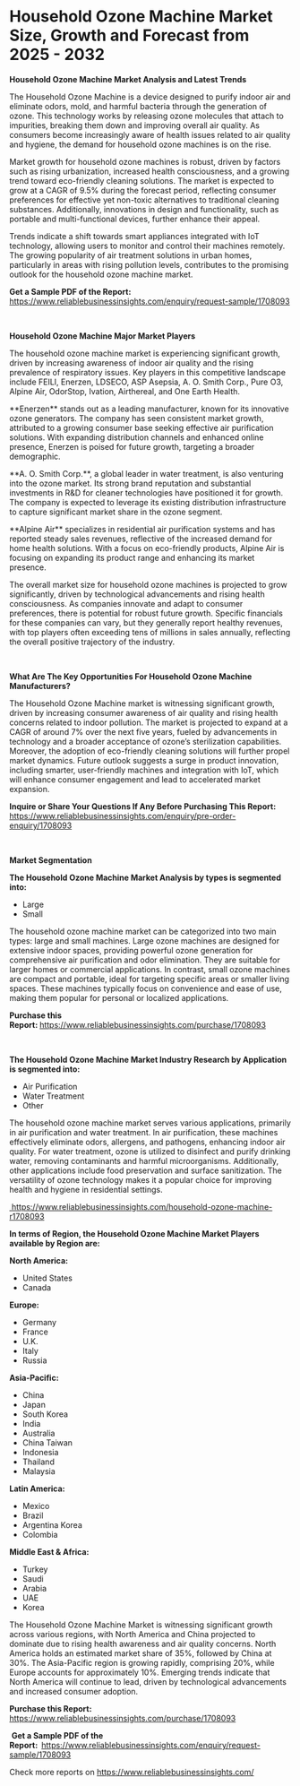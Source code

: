 <p><h1>Household Ozone Machine Market Size, Growth and Forecast from 2025 - 2032</h1></p><p><strong>Household Ozone Machine Market Analysis and Latest Trends</strong></p>
<p><p>The Household Ozone Machine is a device designed to purify indoor air and eliminate odors, mold, and harmful bacteria through the generation of ozone. This technology works by releasing ozone molecules that attach to impurities, breaking them down and improving overall air quality. As consumers become increasingly aware of health issues related to air quality and hygiene, the demand for household ozone machines is on the rise.</p><p>Market growth for household ozone machines is robust, driven by factors such as rising urbanization, increased health consciousness, and a growing trend toward eco-friendly cleaning solutions. The market is expected to grow at a CAGR of 9.5% during the forecast period, reflecting consumer preferences for effective yet non-toxic alternatives to traditional cleaning substances. Additionally, innovations in design and functionality, such as portable and multi-functional devices, further enhance their appeal. </p><p>Trends indicate a shift towards smart appliances integrated with IoT technology, allowing users to monitor and control their machines remotely. The growing popularity of air treatment solutions in urban homes, particularly in areas with rising pollution levels, contributes to the promising outlook for the household ozone machine market.</p></p>
<p><strong>Get a Sample PDF of the Report:&nbsp;</strong> <a href="https://www.reliablebusinessinsights.com/enquiry/request-sample/1708093?utm_campaign=3385&utm_medium=2&utm_source=Github&utm_content=ia&utm_term=25032025&utm_id=household-ozone-machine">https://www.reliablebusinessinsights.com/enquiry/request-sample/1708093</a></p>
<p>&nbsp;</p>
<p><strong>Household Ozone Machine Major Market Players</strong></p>
<p><p>The household ozone machine market is experiencing significant growth, driven by increasing awareness of indoor air quality and the rising prevalence of respiratory issues. Key players in this competitive landscape include FEILI, Enerzen, LDSECO, ASP Asepsia, A. O. Smith Corp., Pure O3, Alpine Air, OdorStop, Ivation, Airthereal, and One Earth Health.</p><p>**Enerzen** stands out as a leading manufacturer, known for its innovative ozone generators. The company has seen consistent market growth, attributed to a growing consumer base seeking effective air purification solutions. With expanding distribution channels and enhanced online presence, Enerzen is poised for future growth, targeting a broader demographic.</p><p>**A. O. Smith Corp.**, a global leader in water treatment, is also venturing into the ozone market. Its strong brand reputation and substantial investments in R&D for cleaner technologies have positioned it for growth. The company is expected to leverage its existing distribution infrastructure to capture significant market share in the ozone segment.</p><p>**Alpine Air** specializes in residential air purification systems and has reported steady sales revenues, reflective of the increased demand for home health solutions. With a focus on eco-friendly products, Alpine Air is focusing on expanding its product range and enhancing its market presence.</p><p>The overall market size for household ozone machines is projected to grow significantly, driven by technological advancements and rising health consciousness. As companies innovate and adapt to consumer preferences, there is potential for robust future growth. Specific financials for these companies can vary, but they generally report healthy revenues, with top players often exceeding tens of millions in sales annually, reflecting the overall positive trajectory of the industry.</p></p>
<p>&nbsp;</p>
<p><strong>What Are The Key Opportunities For Household Ozone Machine Manufacturers?</strong></p>
<p><p>The Household Ozone Machine market is witnessing significant growth, driven by increasing consumer awareness of air quality and rising health concerns related to indoor pollution. The market is projected to expand at a CAGR of around 7% over the next five years, fueled by advancements in technology and a broader acceptance of ozone’s sterilization capabilities. Moreover, the adoption of eco-friendly cleaning solutions will further propel market dynamics. Future outlook suggests a surge in product innovation, including smarter, user-friendly machines and integration with IoT, which will enhance consumer engagement and lead to accelerated market expansion.</p></p>
<p><strong>Inquire or Share Your Questions If Any Before Purchasing This Report:</strong> <a href="https://www.reliablebusinessinsights.com/enquiry/pre-order-enquiry/1708093?utm_campaign=3385&utm_medium=2&utm_source=Github&utm_content=ia&utm_term=25032025&utm_id=household-ozone-machine">https://www.reliablebusinessinsights.com/enquiry/pre-order-enquiry/1708093</a></p>
<p>&nbsp;</p>
<p><strong>Market Segmentation</strong></p>
<p><strong>The Household Ozone Machine Market Analysis by types is segmented into:</strong></p>
<p><ul><li>Large</li><li>Small</li></ul></p>
<p><p>The household ozone machine market can be categorized into two main types: large and small machines. Large ozone machines are designed for extensive indoor spaces, providing powerful ozone generation for comprehensive air purification and odor elimination. They are suitable for larger homes or commercial applications. In contrast, small ozone machines are compact and portable, ideal for targeting specific areas or smaller living spaces. These machines typically focus on convenience and ease of use, making them popular for personal or localized applications.</p></p>
<p><strong>Purchase this Report:&nbsp;</strong><a href="https://www.reliablebusinessinsights.com/purchase/1708093?utm_campaign=3385&utm_medium=2&utm_source=Github&utm_content=ia&utm_term=25032025&utm_id=household-ozone-machine">https://www.reliablebusinessinsights.com/purchase/1708093</a></p>
<p>&nbsp;</p>
<p><strong>The Household Ozone Machine Market Industry Research by Application is segmented into:</strong></p>
<p><ul><li>Air Purification</li><li>Water Treatment</li><li>Other</li></ul></p>
<p><p>The household ozone machine market serves various applications, primarily in air purification and water treatment. In air purification, these machines effectively eliminate odors, allergens, and pathogens, enhancing indoor air quality. For water treatment, ozone is utilized to disinfect and purify drinking water, removing contaminants and harmful microorganisms. Additionally, other applications include food preservation and surface sanitization. The versatility of ozone technology makes it a popular choice for improving health and hygiene in residential settings.</p></p>
<p><a href="https://www.reliablebusinessinsights.com/household-ozone-machine-r1708093?utm_campaign=3385&utm_medium=2&utm_source=Github&utm_content=ia&utm_term=25032025&utm_id=household-ozone-machine">&nbsp;https://www.reliablebusinessinsights.com/household-ozone-machine-r1708093</a></p>
<p><strong>In terms of Region, the Household Ozone Machine Market Players available by Region are:</strong></p>
<p>
    <p> <strong> North America: </strong>
        <ul>
            <li>United States</li>
            <li>Canada</li>
        </ul>
        </p> 
    <p> <strong> Europe: </strong>
        <ul>
            <li>Germany</li>
            <li>France</li>
            <li>U.K.</li>
            <li>Italy</li>
            <li>Russia</li>
        </ul>
        </p> 
    <p> <strong> Asia-Pacific: </strong>
        <ul>
            <li>China</li>
            <li>Japan</li>
            <li>South Korea</li>
            <li>India</li>
            <li>Australia</li>
            <li>China Taiwan</li>
            <li>Indonesia</li>
            <li>Thailand</li>
            <li>Malaysia</li>
        </ul>
        </p> 
    <p> <strong> Latin America: </strong>
        <ul>
            <li>Mexico</li>
            <li>Brazil</li>
            <li>Argentina Korea</li>
            <li>Colombia</li>
        </ul>
        </p> 
    <p> <strong> Middle East & Africa: </strong>
        <ul>
            <li>Turkey</li>
            <li>Saudi</li>
            <li>Arabia</li>
            <li>UAE</li>
            <li>Korea</li>
        </ul>
    </p>
    </p>
<p><p>The Household Ozone Machine Market is witnessing significant growth across various regions, with North America and China projected to dominate due to rising health awareness and air quality concerns. North America holds an estimated market share of 35%, followed by China at 30%. The Asia-Pacific region is growing rapidly, comprising 20%, while Europe accounts for approximately 10%. Emerging trends indicate that North America will continue to lead, driven by technological advancements and increased consumer adoption.</p></p>
<p><strong>Purchase this Report: </strong><a href="https://www.reliablebusinessinsights.com/purchase/1708093?utm_campaign=3385&utm_medium=2&utm_source=Github&utm_content=ia&utm_term=25032025&utm_id=household-ozone-machine">https://www.reliablebusinessinsights.com/purchase/1708093</a></p>
<p>&nbsp;<strong>Get a Sample PDF of the Report:&nbsp;&nbsp;</strong><a href="https://www.reliablebusinessinsights.com/enquiry/request-sample/1708093?utm_campaign=3385&utm_medium=2&utm_source=Github&utm_content=ia&utm_term=25032025&utm_id=household-ozone-machine">https://www.reliablebusinessinsights.com/enquiry/request-sample/1708093</a></p>
<p><strong></strong></p>
<p>Check more reports on <a href="https://www.reliablebusinessinsights.com/?utm_campaign=3385&utm_medium=2&utm_source=Github&utm_content=ia&utm_term=25032025&utm_id=household-ozone-machine">https://www.reliablebusinessinsights.com/</a></p>